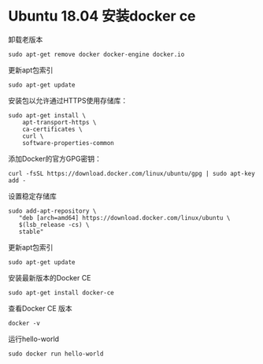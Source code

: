 # Ubuntu 18.04 安装docker ce
卸载老版本
```
sudo apt-get remove docker docker-engine docker.io
```
更新apt包索引
```
sudo apt-get update
```
安装包以允许通过HTTPS使用存储库：
```
sudo apt-get install \
    apt-transport-https \
    ca-certificates \
    curl \
    software-properties-common
```
添加Docker的官方GPG密钥：
```
curl -fsSL https://download.docker.com/linux/ubuntu/gpg | sudo apt-key add -
```
设置稳定存储库
```
sudo add-apt-repository \
   "deb [arch=amd64] https://download.docker.com/linux/ubuntu \
   $(lsb_release -cs) \
   stable"
```
更新apt包索引
```
sudo apt-get update
```
安装最新版本的Docker CE
```
sudo apt-get install docker-ce
```
查看Docker CE 版本
```
docker -v 
```
运行hello-world
```
sudo docker run hello-world
```
